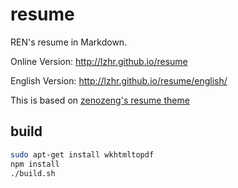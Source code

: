 # resume

REN's resume in Markdown.

Online Version: http://lzhr.github.io/resume

English Version: http://lzhr.github.io/resume/english/

This is based on [zenozeng's resume theme](https://github.com/zenozeng/resume)

## build

```bash
sudo apt-get install wkhtmltopdf
npm install
./build.sh
```
